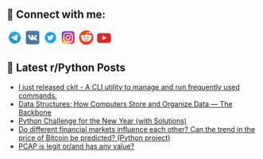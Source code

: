 ## 🔎 Connect with me:
[<img src="https://github.com/bullbesh/bullbesh/blob/main/images/Telegram.png" width="32" height="32" />](https://t.me/bullbesh)
[<img src="https://github.com/bullbesh/bullbesh/blob/main/images/VK.png" width="32" height="32" />](https://vk.com/bullbesh)
[<img src="https://github.com/bullbesh/bullbesh/blob/main/images/Twitter.png" width="32" height="32" />](https://twitter.com/bullbesh1)
[<img src="https://github.com/bullbesh/bullbesh/blob/main/images/Instagram.png" width="32" height="32" />](https://www.instagram.com/bullbesh)
[<img src="https://github.com/bullbesh/bullbesh/blob/main/images/Reddit.png" width="32" height="32" />](https://www.reddit.com/user/bullbesh)
[<img src="https://github.com/bullbesh/bullbesh/blob/main/images/YouTube.png" width="32" height="32" />](https://www.youtube.com/channel/UCtfjRs6uzgq5mfm8S06WTcg)

## 📕 Latest r/Python Posts
<!-- BLOG-POST-LIST:START -->
- [I just released ckit - A CLI utility to manage and run frequently used commands.](https://www.reddit.com/r/Python/comments/10833j1/i_just_released_ckit_a_cli_utility_to_manage_and/)
- [Data Structures: How Computers Store and Organize Data — The Backbone](https://www.reddit.com/r/Python/comments/1082gfz/data_structures_how_computers_store_and_organize/)
- [Python Challenge for the New Year &lpar;with Solutions&rpar;](https://www.reddit.com/r/Python/comments/1081cp0/python_challenge_for_the_new_year_with_solutions/)
- [Do different financial markets influence each other? Can the trend in the price of Bitcoin be predicted? &lpar;Python project&rpar;](https://www.reddit.com/r/Python/comments/1081bqb/do_different_financial_markets_influence_each/)
- [PCAP is legit or/and has any value?](https://www.reddit.com/r/Python/comments/107zsjo/pcap_is_legit_orand_has_any_value/)
<!-- BLOG-POST-LIST:END -->
